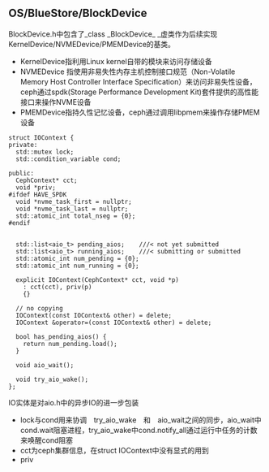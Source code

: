 ## OS/BlueStore/BlockDevice

BlockDevice.h中包含了_class \_BlockDevice_ \_虚类作为后续实现KernelDevice/NVMEDevice/PMEMDevice的基类。

* KernelDevice指利用Linux kernel自带的模块来访问存储设备
* NVMEDevice 指使用非易失性内存主机控制接口规范（Non-Volatile Memory Host Controller Interface Specification）来访问非易失性设备，ceph通过spdk\(Storage Performance Development Kit\)套件提供的高性能接口来操作NVME设备
* PMEMDevice指持久性记忆设备，ceph通过调用libpmem来操作存储PMEM设备

```
struct IOContext {
private:
  std::mutex lock;
  std::condition_variable cond;

public:
  CephContext* cct;
  void *priv;
#ifdef HAVE_SPDK
  void *nvme_task_first = nullptr;
  void *nvme_task_last = nullptr;
  std::atomic_int total_nseg = {0};
#endif


  std::list<aio_t> pending_aios;    ///< not yet submitted
  std::list<aio_t> running_aios;    ///< submitting or submitted
  std::atomic_int num_pending = {0};
  std::atomic_int num_running = {0};

  explicit IOContext(CephContext* cct, void *p)
    : cct(cct), priv(p)
    {}

  // no copying
  IOContext(const IOContext& other) = delete;
  IOContext &operator=(const IOContext& other) = delete;

  bool has_pending_aios() {
    return num_pending.load();
  }

  void aio_wait();

  void try_aio_wake();
};
```

IO实体是对aio.h中的异步IO的进一步包装

* lock与cond用来协调　try\_aio\_wake　和　aio\_wait之间的同步，aio\_wait中cond.wait阻塞进程，try\_aio\_wake中cond.notify\_all通过运行中任务的计数来唤醒cond阻塞
* cct为ceph集群信息，在struct IOContext中没有显式的用到
* priv



